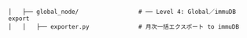     │   ├── global_node/                 # ── Level 4: Global／immuDB export
    │   │   ├── exporter.py              # 月次一括エクスポート to immuDB